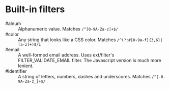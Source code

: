 Built-in filters
================

<dl>
<dt>#alnum</dt>
<dd>Alphanumeric value. Matches <code>/^[0-9A-Za-z]+$/</code></dd>

<dt>#color</dt>
<dd>Any string that looks like a CSS color. Matches <code>/^(?:#[0-9a-f]{3,6}|[a-z]+)$/i</code></dd>

<dt>#email</dt>
<dd>A well-formed email address. Uses ext/filter's FILTER_VALIDATE_EMAIL filter. The Javascript version is much more lenient.</dd>

<dt>#identifier</dt>
<dd>A string of letters, numbers, dashes and underscores. Matches <code>/^[-0-9A-Za-z_]+$/</code></dd>
